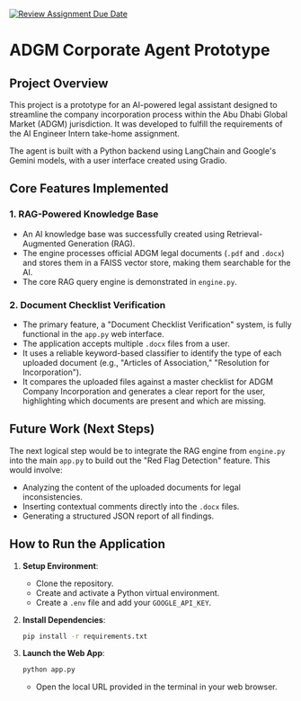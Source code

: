 [![Review Assignment Due Date](https://classroom.github.com/assets/deadline-readme-button-22041afd0340ce965d47ae6ef1cefeee28c7c493a6346c4f15d667ab976d596c.svg)](https://classroom.github.com/a/vgbm4cZ0)
# ADGM Corporate Agent Prototype

## Project Overview
This project is a prototype for an AI-powered legal assistant designed to streamline the company incorporation process within the Abu Dhabi Global Market (ADGM) jurisdiction. It was developed to fulfill the requirements of the AI Engineer Intern take-home assignment.

The agent is built with a Python backend using LangChain and Google's Gemini models, with a user interface created using Gradio.

## Core Features Implemented

### 1. RAG-Powered Knowledge Base
- An AI knowledge base was successfully created using Retrieval-Augmented Generation (RAG).
- The engine processes official ADGM legal documents (`.pdf` and `.docx`) and stores them in a FAISS vector store, making them searchable for the AI.
- The core RAG query engine is demonstrated in `engine.py`.

### 2. Document Checklist Verification
- The primary feature, a "Document Checklist Verification" system, is fully functional in the `app.py` web interface.
- The application accepts multiple `.docx` files from a user.
- It uses a reliable keyword-based classifier to identify the type of each uploaded document (e.g., "Articles of Association," "Resolution for Incorporation").
- It compares the uploaded files against a master checklist for ADGM Company Incorporation and generates a clear report for the user, highlighting which documents are present and which are missing.

## Future Work (Next Steps)
The next logical step would be to integrate the RAG engine from `engine.py` into the main `app.py` to build out the "Red Flag Detection" feature. This would involve:
- Analyzing the content of the uploaded documents for legal inconsistencies.
- Inserting contextual comments directly into the `.docx` files.
- Generating a structured JSON report of all findings.

## How to Run the Application

1.  **Setup Environment**:
    - Clone the repository.
    - Create and activate a Python virtual environment.
    - Create a `.env` file and add your `GOOGLE_API_KEY`.

2.  **Install Dependencies**:
    ```bash
    pip install -r requirements.txt
    ```

3.  **Launch the Web App**:
    ```bash
    python app.py
    ```
    - Open the local URL provided in the terminal in your web browser.